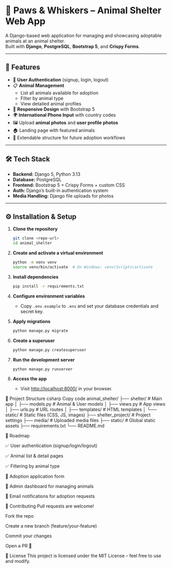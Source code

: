# 🐾 Paws & Whiskers – Animal Shelter Web App

A Django-based web application for managing and showcasing adoptable animals at an animal shelter.  
Built with **Django**, **PostgreSQL**, **Bootstrap 5**, and **Crispy Forms**.

---

## 🚀 Features

- 🔐 **User Authentication** (signup, login, logout)  
- 📋 **Animal Management**
  - List all animals available for adoption
  - Filter by animal type
  - View detailed animal profiles
- 📱 **Responsive Design** with Bootstrap 5
- 🌍 **International Phone Input** with country codes
- 🖼️ Upload **animal photos** and **user profile photos**
- 🏠 Landing page with featured animals
- 🧩 Extendable structure for future adoption workflows

---


## 🛠️ Tech Stack

- **Backend:** Django 5, Python 3.13  
- **Database:** PostgreSQL  
- **Frontend:** Bootstrap 5 + Crispy Forms + custom CSS  
- **Auth:** Django’s built-in authentication system  
- **Media Handling:** Django file uploads for photos  

---

## ⚙️ Installation & Setup

1. **Clone the repository**  
   ```sh
   git clone <repo-url>
   cd animal_shelter
   ```

2. **Create and activate a virtual environment**  
   ```sh
   python -m venv venv
   source venv/bin/activate  # On Windows: venv\Scripts\activate
   ```

3. **Install dependencies**  
   ```sh
   pip install -r requirements.txt
   ```

4. **Configure environment variables**  
   - Copy `.env.example` to `.env` and set your database credentials and secret key.

5. **Apply migrations**  
   ```sh
   python manage.py migrate
   ```

6. **Create a superuser**  
   ```sh
   python manage.py createsuperuser
   ```

7. **Run the development server**  
   ```sh
   python manage.py runserver
   ```

8. **Access the app**  
   - Visit [http://localhost:8000/](http://localhost:8000/) in your browser.


📂 Project Structure
csharp
Copy code
animal_shelter/
├── shelter/               # Main app
│   ├── models.py          # Animal & User models
│   ├── views.py           # App views
│   ├── urls.py            # URL routes
│   ├── templates/         # HTML templates
│   └── static/            # Static files (CSS, JS, images)
├── shelter_project/       # Project settings
├── media/                 # Uploaded media files
├── static/                # Global static assets
├── requirements.txt
└── README.md

🧩 Roadmap

✅ User authentication (signup/login/logout)

✅ Animal list & detail pages

✅ Filtering by animal type

🚧 Adoption application form

🚧 Admin dashboard for managing animals

🚧 Email notifications for adoption requests

🤝 Contributing
Pull requests are welcome!

Fork the repo

Create a new branch (feature/your-feature)

Commit your changes

Open a PR 🚀

📜 License
This project is licensed under the MIT License – feel free to use and modify.

